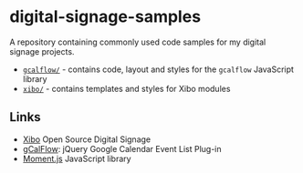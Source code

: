 # digital-signage-samples #

A repository containing commonly used code samples for my digital signage 
projects.

* [`gcalflow/`](gcalflow/) - contains code, layout and styles for the 
  `gcalflow` JavaScript library
* [`xibo/`](xibo/) - contains templates and styles for Xibo modules


## Links ##

* [Xibo](http://xibo.org.uk/) Open Source Digital Signage
* [gCalFlow](http://sugi.github.io/jquery-gcal-flow/): jQuery Google Calendar 
  Event List Plug-in
* [Moment.js](http://momentjs.com/) JavaScript library
